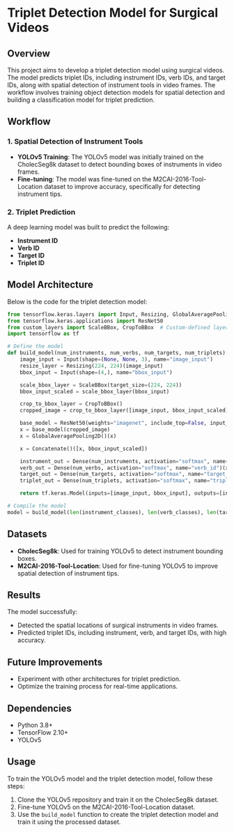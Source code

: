 # Triplet Detection Model for Surgical Videos

## Overview
This project aims to develop a triplet detection model using surgical videos. The model predicts triplet IDs, including instrument IDs, verb IDs, and target IDs, along with spatial detection of instrument tools in video frames. The workflow involves training object detection models for spatial detection and building a classification model for triplet prediction.

## Workflow

### 1. Spatial Detection of Instrument Tools
- **YOLOv5 Training**: The YOLOv5 model was initially trained on the CholecSeg8k dataset to detect bounding boxes of instruments in video frames.
- **Fine-tuning**: The model was fine-tuned on the M2CAI-2016-Tool-Location dataset to improve accuracy, specifically for detecting instrument tips.

### 2. Triplet Prediction
A deep learning model was built to predict the following:
- **Instrument ID**
- **Verb ID**
- **Target ID**
- **Triplet ID**

## Model Architecture
Below is the code for the triplet detection model:

```python
from tensorflow.keras.layers import Input, Resizing, GlobalAveragePooling2D, Concatenate, Dense
from tensorflow.keras.applications import ResNet50
from custom_layers import ScaleBBox, CropToBBox  # Custom-defined layers
import tensorflow as tf

# Define the model
def build_model(num_instruments, num_verbs, num_targets, num_triplets):
    image_input = Input(shape=(None, None, 3), name="image_input")
    resize_layer = Resizing(224, 224)(image_input)
    bbox_input = Input(shape=(4,), name="bbox_input")

    scale_bbox_layer = ScaleBBox(target_size=(224, 224))
    bbox_input_scaled = scale_bbox_layer(bbox_input)

    crop_to_bbox_layer = CropToBBox()
    cropped_image = crop_to_bbox_layer([image_input, bbox_input_scaled])

    base_model = ResNet50(weights="imagenet", include_top=False, input_shape=(224, 224, 3))
    x = base_model(cropped_image)
    x = GlobalAveragePooling2D()(x)

    x = Concatenate()([x, bbox_input_scaled])

    instrument_out = Dense(num_instruments, activation="softmax", name="instrument_id")(x)
    verb_out = Dense(num_verbs, activation="softmax", name="verb_id")(x)
    target_out = Dense(num_targets, activation="softmax", name="target_id")(x)
    triplet_out = Dense(num_triplets, activation="softmax", name="triplet_id")(x)

    return tf.keras.Model(inputs=[image_input, bbox_input], outputs=[instrument_out, verb_out, target_out, triplet_out])

# Compile the model
model = build_model(len(instrument_classes), len(verb_classes), len(target_classes), len(triplet_classes))
```

## Datasets
- **CholecSeg8k**: Used for training YOLOv5 to detect instrument bounding boxes.
- **M2CAI-2016-Tool-Location**: Used for fine-tuning YOLOv5 to improve spatial detection of instrument tips.

## Results
The model successfully:
- Detected the spatial locations of surgical instruments in video frames.
- Predicted triplet IDs, including instrument, verb, and target IDs, with high accuracy.

## Future Improvements
- Experiment with other architectures for triplet prediction.
- Optimize the training process for real-time applications.

## Dependencies
- Python 3.8+
- TensorFlow 2.10+
- YOLOv5

## Usage
To train the YOLOv5 model and the triplet detection model, follow these steps:
1. Clone the YOLOv5 repository and train it on the CholecSeg8k dataset.
2. Fine-tune YOLOv5 on the M2CAI-2016-Tool-Location dataset.
3. Use the `build_model` function to create the triplet detection model and train it using the processed dataset.



